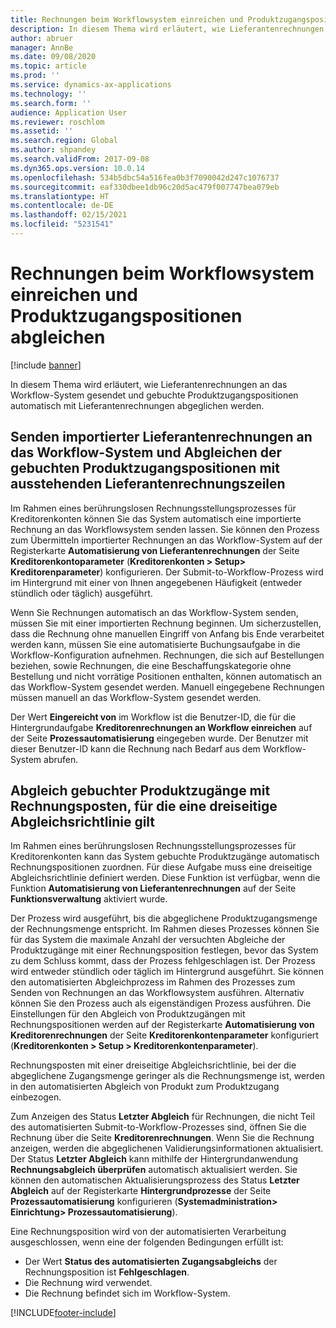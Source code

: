 ```yaml
---
title: Rechnungen beim Workflowsystem einreichen und Produktzugangspositionen abgleichen
description: In diesem Thema wird erläutert, wie Lieferantenrechnungen an das Workflow-System gesendet und gebuchte Produktzugangspositionen automatisch mit Lieferantenrechnungen abgeglichen werden.
author: abruer
manager: AnnBe
ms.date: 09/08/2020
ms.topic: article
ms.prod: ''
ms.service: dynamics-ax-applications
ms.technology: ''
ms.search.form: ''
audience: Application User
ms.reviewer: roschlom
ms.assetid: ''
ms.search.region: Global
ms.author: shpandey
ms.search.validFrom: 2017-09-08
ms.dyn365.ops.version: 10.0.14
ms.openlocfilehash: 534b5dbc54a516fea0b3f7090042d247c1076737
ms.sourcegitcommit: eaf330dbee1db96c20d5ac479f007747bea079eb
ms.translationtype: HT
ms.contentlocale: de-DE
ms.lasthandoff: 02/15/2021
ms.locfileid: "5231541"
---
```

# <a name="submit-invoices-to-the-workflow-system-and-match-product-receipt-lines"></a>Rechnungen beim Workflowsystem einreichen und Produktzugangspositionen abgleichen

[!include [banner](../includes/banner.md)]

In diesem Thema wird erläutert, wie Lieferantenrechnungen an das Workflow-System gesendet und gebuchte Produktzugangspositionen automatisch mit Lieferantenrechnungen abgeglichen werden.

## <a name="submitting-imported-vendor-invoices-to-the-workflow-system-and-matching-posted-product-receipt-lines-to-pending-vendor-invoice-lines"></a>Senden importierter Lieferantenrechnungen an das Workflow-System und Abgleichen der gebuchten Produktzugangspositionen mit ausstehenden Lieferantenrechnungszeilen

Im Rahmen eines berührungslosen Rechnungsstellungsprozesses für Kreditorenkonten können Sie das System automatisch eine importierte Rechnung an das Workflowsystem senden lassen. Sie können den Prozess zum Übermitteln importierter Rechnungen an das Workflow-System auf der Registerkarte **Automatisierung von Lieferantenrechnungen** der Seite **Kreditorenkontoparameter** (**Kreditorenkonten \> Setup\> Kreditorenparameter**) konfigurieren. Der Submit-to-Workflow-Prozess wird im Hintergrund mit einer von Ihnen angegebenen Häufigkeit (entweder stündlich oder täglich) ausgeführt.

Wenn Sie Rechnungen automatisch an das Workflow-System senden, müssen Sie mit einer importierten Rechnung beginnen. Um sicherzustellen, dass die Rechnung ohne manuellen Eingriff von Anfang bis Ende verarbeitet werden kann, müssen Sie eine automatisierte Buchungsaufgabe in die Workflow-Konfiguration aufnehmen. Rechnungen, die sich auf Bestellungen beziehen, sowie Rechnungen, die eine Beschaffungskategorie ohne Bestellung und nicht vorrätige Positionen enthalten, können automatisch an das Workflow-System gesendet werden. Manuell eingegebene Rechnungen müssen manuell an das Workflow-System gesendet werden.

Der Wert **Eingereicht von** im Workflow ist die Benutzer-ID, die für die Hintergrundaufgabe **Kreditorenrechnungen an Workflow einreichen** auf der Seite **Prozessautomatisierung** eingegeben wurde. Der Benutzer mit dieser Benutzer-ID kann die Rechnung nach Bedarf aus dem Workflow-System abrufen.

## <a name="matching-posted-product-receipts-to-invoice-lines-that-have-a-three-way-matching-policy"></a>Abgleich gebuchter Produktzugänge mit Rechnungsposten, für die eine dreiseitige Abgleichsrichtlinie gilt

Im Rahmen eines berührungslosen Rechnungsstellungsprozesses für Kreditorenkonten kann das System gebuchte Produktzugänge automatisch Rechnungspositionen zuordnen. Für diese Aufgabe muss eine dreiseitige Abgleichsrichtlinie definiert werden. Diese Funktion ist verfügbar, wenn die Funktion **Automatisierung von Lieferantenrechnungen** auf der Seite **Funktionsverwaltung** aktiviert wurde.

Der Prozess wird ausgeführt, bis die abgeglichene Produktzugangsmenge der Rechnungsmenge entspricht. Im Rahmen dieses Prozesses können Sie für das System die maximale Anzahl der versuchten Abgleiche der Produktzugänge mit einer Rechnungsposition festlegen, bevor das System zu dem Schluss kommt, dass der Prozess fehlgeschlagen ist. Der Prozess wird entweder stündlich oder täglich im Hintergrund ausgeführt. Sie können den automatisierten Abgleichprozess im Rahmen des Prozesses zum Senden von Rechnungen an das Workflowsystem ausführen. Alternativ können Sie den Prozess auch als eigenständigen Prozess ausführen. Die Einstellungen für den Abgleich von Produktzugängen mit Rechnungspositionen werden auf der Registerkarte **Automatisierung von Kreditorenrechnungen** der Seite **Kreditorenkontenparameter** konfiguriert (**Kreditorenkonten \> Setup \> Kreditorenkontenparameter**).

Rechnungsposten mit einer dreiseitige Abgleichsrichtlinie, bei der die abgeglichene Zugangsmenge geringer als die Rechnungsmenge ist, werden in den automatisierten Abgleich von Produkt zum Produktzugang einbezogen.

Zum Anzeigen des Status **Letzter Abgleich** für Rechnungen, die nicht Teil des automatisierten Submit-to-Workflow-Prozesses sind, öffnen Sie die Rechnung über die Seite **Kreditorenrechnungen**. Wenn Sie die Rechnung anzeigen, werden die abgeglichenen Validierungsinformationen aktualisiert. Der Status **Letzter Abgleich** kann mithilfe der Hintergrundanwendung **Rechnungsabgleich überprüfen** automatisch aktualisiert werden. Sie können den automatischen Aktualisierungsprozess des Status **Letzter Abgleich** auf der Registerkarte **Hintergrundprozesse** der Seite **Prozessautomatisierung** konfigurieren (**Systemadministration\> Einrichtung\> Prozessautomatisierung**).

Eine Rechnungsposition wird von der automatisierten Verarbeitung ausgeschlossen, wenn eine der folgenden Bedingungen erfüllt ist:

- Der Wert **Status des automatisierten Zugangsabgleichs** der Rechnungsposition ist **Fehlgeschlagen**.
- Die Rechnung wird verwendet.
- Die Rechnung befindet sich im Workflow-System.


[!INCLUDE[footer-include](../../includes/footer-banner.md)]